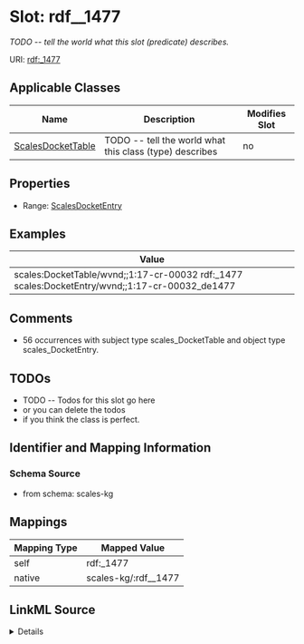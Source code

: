 

# Slot: rdf__1477


_TODO -- tell the world what this slot (predicate) describes._





URI: [rdf:_1477](http://www.w3.org/1999/02/22-rdf-syntax-ns#_1477)



<!-- no inheritance hierarchy -->





## Applicable Classes

| Name | Description | Modifies Slot |
| --- | --- | --- |
| [ScalesDocketTable](../classes/ScalesDocketTable.md) | TODO -- tell the world what this class (type) describes |  no  |







## Properties

* Range: [ScalesDocketEntry](../classes/ScalesDocketEntry.md)






## Examples

| Value |
| --- |
| scales:DocketTable/wvnd;;1:17-cr-00032 rdf:_1477 scales:DocketEntry/wvnd;;1:17-cr-00032_de1477 |

## Comments

* 56 occurrences with subject type scales_DocketTable and object type scales_DocketEntry.

## TODOs

* TODO -- Todos for this slot go here
* or you can delete the todos
* if you think the class is perfect.

## Identifier and Mapping Information







### Schema Source


* from schema: scales-kg




## Mappings

| Mapping Type | Mapped Value |
| ---  | ---  |
| self | rdf:_1477 |
| native | scales-kg/:rdf__1477 |




## LinkML Source

<details>
```yaml
name: rdf__1477
description: TODO -- tell the world what this slot (predicate) describes.
todos:
- TODO -- Todos for this slot go here
- or you can delete the todos
- if you think the class is perfect.
comments:
- 56 occurrences with subject type scales_DocketTable and object type scales_DocketEntry.
examples:
- value: scales:DocketTable/wvnd;;1:17-cr-00032 rdf:_1477 scales:DocketEntry/wvnd;;1:17-cr-00032_de1477
from_schema: scales-kg
rank: 1000
slot_uri: rdf:_1477
alias: rdf__1477
domain_of:
- scales_DocketTable
range: scales_DocketEntry

```
</details>